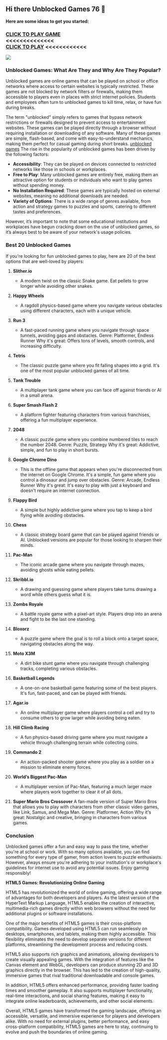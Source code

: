 ## Hi there Unblocked Games 76 👋


**Here are some ideas to get you started:**

<h3>
<a href="https://lesson-1.guru"> CLICK TO PLAY GAME</a> </br>  <<<<<<<<<<<<<<
</br>
<a href="https://1lesson.guru">CLICK TO PLAY</a> <<<<<<<<<<<<
   
</h3>

<a href="https://lesson-1.guru"><img src="https://clearcache.store/games.png"></a>

### **Unblocked Games: What Are They and Why Are They Popular?**

Unblocked games are online games that can be played on school or office networks where access to certain websites is typically restricted. These games are not blocked by network filters or firewalls, making them accessible to players even in places with strict internet policies. Students and employees often turn to unblocked games to kill time, relax, or have fun during breaks.

The term "unblocked" simply refers to games that bypass network restrictions or firewalls designed to prevent access to entertainment websites. These games can be played directly through a browser without requiring installation or downloading of any software. Many of these games are simple, flash-based, and come with easy-to-understand mechanics, making them perfect for casual gaming during short breaks.
<a href="https://github.com/Unblocked-Games-76-Fun">unblocked games</a>
The rise in the popularity of unblocked games has been driven by the following factors:
- **Accessibility**: They can be played on devices connected to restricted networks like those in schools or workplaces.
- **Free to Play**: Many unblocked games are entirely free, making them an attractive option for students or individuals who want to play games without spending money.
- **No Installation Required**: These games are typically hosted on external websites, meaning no additional downloads are needed.
- **Variety of Options**: There is a wide range of genres available, from action and strategy games to puzzles and sports, catering to different tastes and preferences.

However, it’s important to note that some educational institutions and workplaces have begun cracking down on the use of unblocked games, so it’s always best to be aware of your network's usage policies.

### **Best 20 Unblocked Games**

If you're looking for fun unblocked games to play, here are 20 of the best options that are well-loved by players:

1. **Slither.io**
   - A modern twist on the classic Snake game. Eat pellets to grow longer while avoiding other snakes.
  
2. **Happy Wheels**
   - A ragdoll physics-based game where you navigate various obstacles using different characters, each with a unique vehicle.

3. **Run 3**
   - A fast-paced running game where you navigate through space tunnels, avoiding gaps and obstacles.
Genre: Platformer, Endless Runner
Why it's great: Offers tons of levels, smooth controls, and increasing difficulty.

4. **Tetris**
   - The classic puzzle game where you fit falling shapes into a grid. It's one of the most popular unblocked games of all time.

5. **Tank Trouble**
   - A multiplayer tank game where you can face off against friends or AI in a small arena.

6. **Super Smash Flash 2**
   - A platform fighter featuring characters from various franchises, offering a fun multiplayer experience.

7. **2048**
   - A classic puzzle game where you combine numbered tiles to reach the number 2048.
Genre: Puzzle, Strategy
Why it's great: Addictive, simple, and fun to play in short bursts.

8. **Google Chrome Dino**
   - This is the offline game that appears when you're disconnected from the internet on Google Chrome. It's a simple, fun game where you control a dinosaur and jump over obstacles.
Genre: Arcade, Endless Runner
Why it's great: It's easy to play with just a keyboard and doesn't require an internet connection.

9. **Flappy Bird**
   - A simple but highly addictive game where you tap to keep a bird flying while avoiding obstacles.

10. **Chess**
    - A classic strategy board game that can be played against friends or AI. Unblocked versions are popular for those looking to sharpen their minds.

11. **Pac-Man**
    - The iconic arcade game where you navigate through mazes, avoiding ghosts while eating pellets.

12. **Skribbl.io**
    - A drawing and guessing game where players take turns drawing a word while others guess what it is.

13. **Zombs Royale**
    - A battle royale game with a pixel-art style. Players drop into an arena and fight to be the last one standing.

14. **Bloxorz**
    - A puzzle game where the goal is to roll a block onto a target space, navigating obstacles along the way.

15. **Moto X3M**
    - A dirt bike stunt game where you navigate through challenging tracks, completing various obstacles.

16. **Basketball Legends**
    - A one-on-one basketball game featuring some of the best players. It's fun, fast-paced, and can be played with friends.

17. **Agar.io**
    - An online multiplayer game where players control a cell and try to consume others to grow larger while avoiding being eaten.

18. **Hill Climb Racing**
    - A fun physics-based driving game where you must navigate a vehicle through challenging terrain while collecting coins.

19. **Commando 2**
    - An action-packed shooter game where you play as a soldier on a mission to eliminate enemy forces.

20. **World’s Biggest Pac-Man**
    - A multiplayer version of Pac-Man, featuring a much larger maze where players work together to clear it of all dots.
      
21. **Super Mario Bros Crossover**
A fan-made version of Super Mario Bros that allows you to play with characters from other classic video games, like Link, Samus, and Mega Man.
Genre: Platformer, Action
Why it's great: Nostalgic and creative, bringing in characters from various games.

### **Conclusion**

Unblocked games offer a fun and easy way to pass the time, whether you're at school or work. With so many options available, you can find something for every type of gamer, from action lovers to puzzle enthusiasts. However, always ensure you're adhering to your institution's or workplace's guidelines for internet use to avoid any potential issues. Enjoy gaming responsibly!

**HTML5 Games: Revolutionizing Online Gaming**

HTML5 has revolutionized the world of online gaming, offering a wide range of advantages for both developers and players. As the latest version of the HyperText Markup Language, HTML5 enables the creation of interactive, multimedia-rich games directly within web browsers without the need for additional plugins or software installations.

One of the major benefits of HTML5 games is their cross-platform compatibility. Games developed using HTML5 can run seamlessly on desktops, smartphones, and tablets, making them highly accessible. This flexibility eliminates the need to develop separate versions for different platforms, streamlining the development process and reducing costs.

HTML5 also supports rich graphics and animations, allowing developers to create visually appealing games. With the integration of features like the Canvas element and WebGL, developers can produce stunning 2D and 3D graphics directly in the browser. This has led to the creation of high-quality, immersive games that rival traditional downloadable and console games.

In addition, HTML5 offers enhanced performance, providing faster loading times and smoother gameplay. It also supports multiplayer functionality, real-time interactions, and social sharing features, making it easy to integrate online leaderboards, achievements, and other social elements.

Overall, HTML5 games have transformed the gaming landscape, offering an accessible, versatile, and immersive experience for players and developers alike. With no need for external plugins, better performance, and easy cross-platform compatibility, HTML5 games are here to stay, continuing to evolve and push the boundaries of online gaming.

